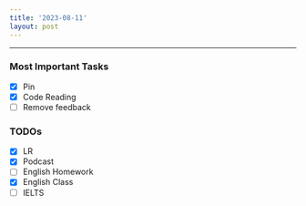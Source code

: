 ```yaml
---
title: '2023-08-11'
layout: post
---
```


---

### Most Important Tasks

- [x] Pin
- [x] Code Reading
- [ ] Remove feedback

### TODOs

- [x] LR
- [x] Podcast
- [ ] English Homework
- [x] English Class
- [ ] IELTS
